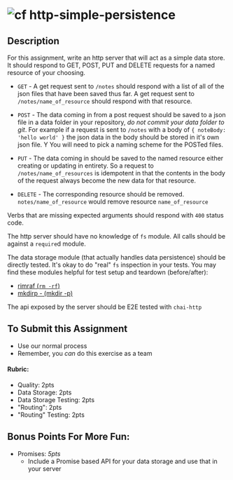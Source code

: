 ![cf](http://i.imgur.com/7v5ASc8.png) http-simple-persistence
====

## Description

For this assignment, write an http server that will act as 
a simple data store. It should respond to GET, POST, PUT and DELETE
requests for a named resource of your choosing.

* `GET` - A get request sent to `/notes` should respond with a list of all
of the json files that have been saved thus far. A get request sent to 
`/notes/name_of_resource` should respond with that resource.

* `POST` - The data coming in from a post request should be saved 
to a json file in a data folder in your repository, 
*do not commit your data folder to git*. For example if a request 
is sent to `/notes` with a body of `{ noteBody: 'hello world' }` the json 
data in the body should be stored in it's own json file. Y
You will need to pick a naming scheme for the POSTed files.

* `PUT` - The data coming in should be saved to the named resource either
creating or updating in entirety. So a request to `/notes/name_of_resources`
is idempotent in that the contents in the body of the request always become
the new data for that resource.

* `DELETE` - The corresponding resource should be removed. `notes/name_of_resource`
would remove resource `name_of_resource`

Verbs that are missing expected arguments should respond with `400` status code.

The http server should have no knowledge of `fs` module. All calls should be
against a `require`d module.

The data storage module (that actually handles data persistence) should be 
directly tested. It's okay to do "real" `fs` inspection in your tests. You may find 
these modules helpful for test setup and teardown (before/after):
* [rimraf (`rm -rf`)](https://www.npmjs.com/package/rimraf)
* [mkdirp - (mkdir -p)](https://www.npmjs.com/package/mkdirp)

The api exposed by the server should be E2E tested with `chai-http`


## To Submit this Assignment

* Use our normal process
* Remember, you _can_ do this exercise as a team

#### Rubric:
* Quality: 2pts
* Data Storage: 2pts
* Data Storage Testing: 2pts
* "Routing": 2pts
* "Routing" Testing: 2pts

## Bonus Points For More Fun:

* Promises: *5pts* 
	* Include a Promise based API for your data storage and use that in your server 
